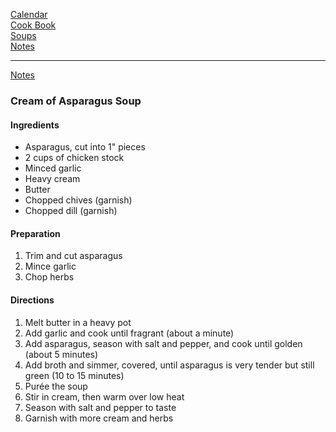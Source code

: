 [Calendar](https://github.com/vmsmith/EDT/blob/master/calendar.md)      
[Cook Book](https://github.com/vmsmith/CookBook/blob/master/README.md)      
[Soups](https://github.com/vmsmith/CookBook/blob/master/soups.md)    
[Notes](https://github.com/vmsmith/CookBook/blob/master/notes.md)     

-----  

[Notes](https://github.com/vmsmith/CookBook/blob/master/notes.md)  

### Cream of Asparagus Soup  

#### Ingredients  

* Asparagus, cut into 1" pieces  
* 2 cups of chicken stock  
* Minced garlic  
* Heavy cream  
* Butter  
* Chopped chives (garnish)  
* Chopped dill (garnish)  

#### Preparation  

1. Trim and cut asparagus  
2. Mince garlic  
3. Chop herbs  

#### Directions  

1. Melt butter in a heavy pot  
2. Add garlic and cook until fragrant (about a minute)    
3. Add asparagus, season with salt and pepper, and cook until golden (about 5 minutes)    
4. Add broth and simmer, covered, until asparagus is very tender but still green (10 to 15 minutes)     
5. Purée the soup   
6. Stir in cream, then warm over low heat   
7. Season with salt and pepper to taste   
8. Garnish with more cream and herbs   
